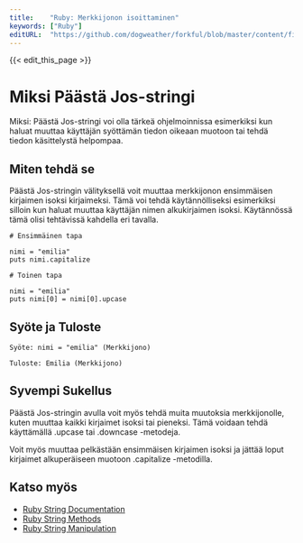 ```yaml
---
title:    "Ruby: Merkkijonon isoittaminen"
keywords: ["Ruby"]
editURL:  "https://github.com/dogweather/forkful/blob/master/content/fi/ruby/capitalizing-a-string.md"
---
```


{{< edit_this_page >}}

# Miksi Päästä Jos-stringi

Miksi: Päästä Jos-stringi voi olla tärkeä ohjelmoinnissa esimerkiksi kun haluat muuttaa käyttäjän syöttämän tiedon oikeaan muotoon tai tehdä tiedon käsittelystä helpompaa.

## Miten tehdä se

Päästä Jos-stringin välityksellä voit muuttaa merkkijonon ensimmäisen kirjaimen isoksi kirjaimeksi. Tämä voi tehdä käytännölliseksi esimerkiksi silloin kun haluat muuttaa käyttäjän nimen alkukirjaimen isoksi. Käytännössä tämä olisi tehtävissä kahdella eri tavalla.

```
# Ensimmäinen tapa

nimi = "emilia"
puts nimi.capitalize

# Toinen tapa

nimi = "emilia"
puts nimi[0] = nimi[0].upcase
```

## Syöte ja Tuloste

```
Syöte: nimi = "emilia" (Merkkijono)

Tuloste: Emilia (Merkkijono)
```

## Syvempi Sukellus

Päästä Jos-stringin avulla voit myös tehdä muita muutoksia merkkijonolle, kuten muuttaa kaikki kirjaimet isoksi tai pieneksi. Tämä voidaan tehdä käyttämällä .upcase tai .downcase -metodeja.

Voit myös muuttaa pelkästään ensimmäisen kirjaimen isoksi ja jättää loput kirjaimet alkuperäiseen muotoon .capitalize -metodilla.

## Katso myös

- [Ruby String Documentation](https://ruby-doc.org/core-2.7.1/String.html)
- [Ruby String Methods](https://www.rubyguides.com/ruby-tutorial/string-methods/)
- [Ruby String Manipulation](https://www.educative.io/blog/ruby-string-manipulation)